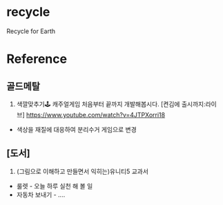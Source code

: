# recycle
Recycle for Earth

# Reference

## 골드메탈

1. 색깔맞추기🕹️ 캐주얼게임 처음부터 끝까지 개발해봅시다. [켠김에 출시까지:라이브]
https://www.youtube.com/watch?v=4JTPXorri18

* 색상을 재질에 대응하여 분리수거 게임으로 변경


## [도서]

1. (그림으로 이해하고 만들면서 익히는)유니티5 교과서
* 룰렛 - 오늘 하루 실천 해 볼 일
* 자동차 보내기 - ....

